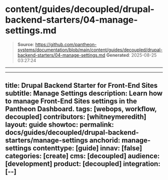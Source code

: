 # content/guides/decoupled/drupal-backend-starters/04-manage-settings.md

> **Source**: https://github.com/pantheon-systems/documentation/blob/main/content/guides/decoupled/drupal-backend-starters/04-manage-settings.md
> **Generated**: 2025-08-25 03:27:24

---

---
title: Drupal Backend Starter for Front-End Sites
subtitle: Manage Settings
description: Learn how to manage Front-End Sites settings in the Pantheon Dashboard.
tags: [webops, workflow, decoupled]
contributors: [whitneymeredith]
layout: guide
showtoc:
permalink: docs/guides/decoupled/drupal-backend-starters/manage-settings
anchorid: manage-settings
contenttype: [guide]
innav: [false]
categories: [create]
cms: [decoupled]
audience: [development]
product: [decoupled]
integration: [--]
---

<Partial file="decoupled-manage-settings.md" />